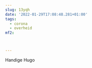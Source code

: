 ```yaml
---
slug: 13yqh
date: '2022-01-29T17:08:48.281+01:00'
tags:
  - corona
  - overheid
mf2:



---
```

Handige Hugo